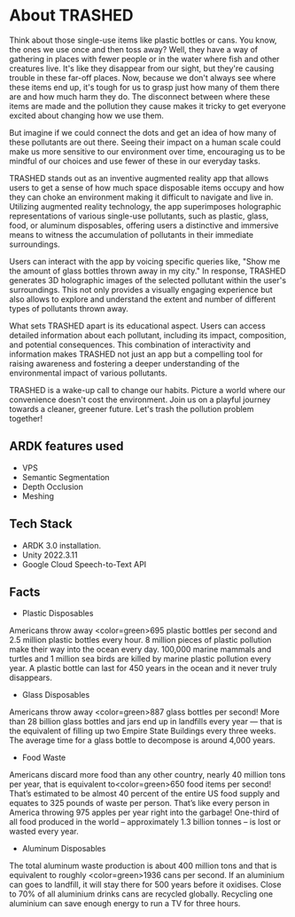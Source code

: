 # About TRASHED

Think about those single-use items like plastic bottles or cans. You know, the ones we use once and then toss away? Well, they have a way of gathering in places with fewer people or in the water where fish and other creatures live. It's like they disappear from our sight, but they're causing trouble in these far-off places. Now, because we don't always see where these items end up, it's tough for us to grasp just how many of them there are and how much harm they do. The disconnect between where these items are made and the pollution they cause makes it tricky to get everyone excited about changing how we use them.

But imagine if we could connect the dots and get an idea of how many of these pollutants are out there. Seeing their impact on a human scale could make us more sensitive to our environment over time, encouraging us to be mindful of our choices and use fewer of these in our everyday tasks. 

TRASHED stands out as an inventive augmented reality app that allows users to get a sense of how much space disposable items occupy and how they can choke an environment making it difficult to navigate and live in. Utilizing augmented reality technology, the app superimposes holographic representations of various single-use pollutants, such as plastic, glass, food, or aluminum disposables, offering users a distinctive and immersive means to witness the accumulation of pollutants in their immediate surroundings.

Users can interact with the app by voicing specific queries like, "Show me the amount of glass bottles thrown away in my city." In response, TRASHED generates 3D holographic images of the selected pollutant within the user's surroundings. This not only provides a visually engaging experience but also allows to explore and understand the extent and number of different types of pollutants thrown away.

What sets TRASHED apart is its educational aspect. Users can access detailed information about each pollutant, including its impact, composition, and potential consequences. This combination of interactivity and information makes TRASHED not just an app but a compelling tool for raising awareness and fostering a deeper understanding of the environmental impact of various pollutants.

TRASHED is a wake-up call to change our habits. Picture a world where our convenience doesn't cost the environment. Join us on a playful journey towards a cleaner, greener future. Let's trash the pollution problem together!


## ARDK features used

- VPS
- Semantic Segmentation
- Depth Occlusion
- Meshing

## Tech Stack

- ARDK 3.0 installation.
- Unity 2022.3.11
- Google Cloud Speech-to-Text API

## Facts

- Plastic Disposables

Americans throw away <color=green>695</color> plastic bottles per second and 2.5 million plastic bottles every hour. 8 million pieces of plastic pollution make their way into the ocean every day. 100,000 marine mammals and turtles and 1 million sea birds are killed by marine plastic pollution every year. A plastic bottle can last for 450 years in the ocean and it never truly disappears. 

- Glass Disposables

Americans throw away <color=green>887</color> glass bottles per second! More than 28 billion glass bottles and jars end up in landfills every year — that is the equivalent of filling up two Empire State Buildings every three weeks. The average time for a glass bottle to decompose is around 4,000 years.

- Food Waste

Americans discard more food than any other country, nearly 40 million tons per year, that is equivalent to<color=green>650</color> food items per second! That’s estimated to be almost 40 percent of the entire US food supply and equates to 325 pounds of waste per person. That’s like every person in America throwing 975 apples per year right into the garbage! One-third of all food produced in the world – approximately 1.3 billion tonnes – is lost or wasted every year.

- Aluminum Disposables

The total aluminum waste production is about 400 million tons and that is equivalent to roughly <color=green>1936</color> cans per second. If an aluminium can goes to landfill, it will stay there for 500 years before it oxidises. Close to 70% of all aluminium drinks cans are recycled globally. Recycling one aluminium can save enough energy to run a TV for three hours. 
